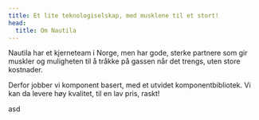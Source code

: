 ```yaml
---
title: Et lite teknologiselskap, med musklene til et stort!
head:
  title: Om Nautila
---
```

Nautila har et kjerneteam i Norge, men har gode, sterke partnere som gir muskler og muligheten til å tråkke på gassen når det trengs, uten store kostnader.

Derfor jobber vi komponent basert, med et utvidet komponentbibliotek. Vi kan da levere høy kvalitet, til en lav pris, raskt!
<!--more-->
asd
